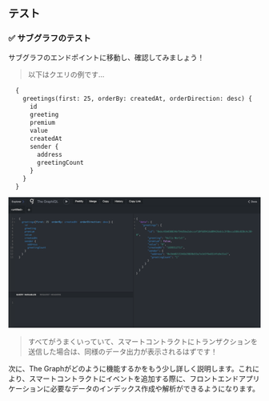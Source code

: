 ## テスト

### ✅ サブグラフのテスト

サブグラフのエンドポイントに移動し、確認してみましょう！

> 以下はクエリの例です...

```
  {
    greetings(first: 25, orderBy: createdAt, orderDirection: desc) {
      id
      greeting
      premium
      value
      createdAt
      sender {
        address
        greetingCount
      }
    }
  }
```

![](/public/images/The_Graph-SE2-Subgraph-package/section-0/0_6_1.png)

> すべてがうまくいっていて、スマートコントラクトにトランザクションを送信した場合は、同様のデータ出力が表示されるはずです！

次に、The Graphがどのように機能するかをもう少し詳しく説明します。これにより、スマートコントラクトにイベントを追加する際に、フロントエンドアプリケーションに必要なデータのインデックス作成や解析ができるようになります。